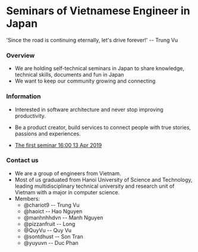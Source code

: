 # Seminars of Vietnamese Engineer in Japan

'Since the road is continuing eternally, let's drive forever!' -- Trung Vu

### Overview
- We are holding self-technical seminars in Japan to share knowledge, technical skills, documents and fun in Japan
- We want to keep our community growing and connecting 

### Information
- Interested in software architecture and never stop improving productivity.
- Be a product creator, build services to connect people with true stories, passions and experiences.

- [The first seminar 16:00 13 Apr 2019](https://github.com/vietnamese-engineer-in-japan/seminar/issues/1)

### Contact us
- We are a group of engineers from Vietnam. 
- Most of us graduated from Hanoi University of Science and Technology, leading multidisciplinary technical university and research unit of Vietnam with a major in computer science.
- Members: 
  +  @chariot9  -- Trung Vu
  +  @haoict -- Hao Nguyen
  +  @manhnhhdvn -- Manh Nguyen
  +  @pizzanfruit -- Long
  +  @QuyVu -- Quy Vu
  +  @sontdhust -- Son Tran
  +  @yuyuvn -- Duc Phan
  

